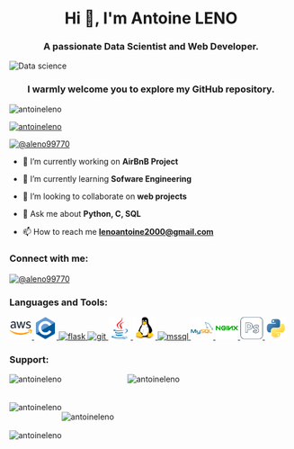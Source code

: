 <h1 align="center">Hi 👋, I'm Antoine LENO</h1>
<h3 align="center">A passionate Data Scientist and Web Developer.</h3>
<img alt="Data science" width="1200" src="https://img.freepik.com/premium-photo/digital-dashboard-showcasing-stakeholder-metrics-datadriven-insights-informed-decisionmaking_38013-8895.jpg?w=826">
<h3 align="center">I warmly welcome you to explore my GitHub repository.</h3>
<p align="left"> <img src="https://komarev.com/ghpvc/?username=antoineleno&label=Profile%20views&color=0e75b6&style=flat" alt="antoineleno" /> </p>

<p align="left"> <a href="https://github.com/ryo-ma/github-profile-trophy"><img src="https://github-profile-trophy.vercel.app/?username=antoineleno" alt="antoineleno" /></a> </p>

<p align="left"> <a href="https://twitter.com/@aleno99770" target="blank"><img src="https://img.shields.io/twitter/follow/@aleno99770?logo=twitter&style=for-the-badge" alt="@aleno99770" /></a> </p>

- 🔭 I’m currently working on **AirBnB Project**

- 🌱 I’m currently learning **Sofware Engineering**

- 👯 I’m looking to collaborate on **web projects**

- 💬 Ask me about **Python, C, SQL**

- 📫 How to reach me **lenoantoine2000@gmail.com**

<h3 align="left">Connect with me:</h3>
<p align="left">
<a href="https://twitter.com/@aleno99770" target="blank"><img align="center" src="https://raw.githubusercontent.com/rahuldkjain/github-profile-readme-generator/master/src/images/icons/Social/twitter.svg" alt="@aleno99770" height="30" width="40" /></a>
</p>

<h3 align="left">Languages and Tools:</h3>
<p align="left"> <a href="https://aws.amazon.com" target="_blank" rel="noreferrer"> <img src="https://raw.githubusercontent.com/devicons/devicon/master/icons/amazonwebservices/amazonwebservices-original-wordmark.svg" alt="aws" width="40" height="40"/> </a> <a href="https://www.cprogramming.com/" target="_blank" rel="noreferrer"> <img src="https://raw.githubusercontent.com/devicons/devicon/master/icons/c/c-original.svg" alt="c" width="40" height="40"/> </a> <a href="https://flask.palletsprojects.com/" target="_blank" rel="noreferrer"> <img src="https://www.vectorlogo.zone/logos/pocoo_flask/pocoo_flask-icon.svg" alt="flask" width="40" height="40"/> </a> <a href="https://git-scm.com/" target="_blank" rel="noreferrer"> <img src="https://www.vectorlogo.zone/logos/git-scm/git-scm-icon.svg" alt="git" width="40" height="40"/> </a> <a href="https://www.java.com" target="_blank" rel="noreferrer"> <img src="https://raw.githubusercontent.com/devicons/devicon/master/icons/java/java-original.svg" alt="java" width="40" height="40"/> </a> <a href="https://www.linux.org/" target="_blank" rel="noreferrer"> <img src="https://raw.githubusercontent.com/devicons/devicon/master/icons/linux/linux-original.svg" alt="linux" width="40" height="40"/> </a> <a href="https://www.microsoft.com/en-us/sql-server" target="_blank" rel="noreferrer"> <img src="https://www.svgrepo.com/show/303229/microsoft-sql-server-logo.svg" alt="mssql" width="40" height="40"/> </a> <a href="https://www.mysql.com/" target="_blank" rel="noreferrer"> <img src="https://raw.githubusercontent.com/devicons/devicon/master/icons/mysql/mysql-original-wordmark.svg" alt="mysql" width="40" height="40"/> </a> <a href="https://www.nginx.com" target="_blank" rel="noreferrer"> <img src="https://raw.githubusercontent.com/devicons/devicon/master/icons/nginx/nginx-original.svg" alt="nginx" width="40" height="40"/> </a> <a href="https://www.photoshop.com/en" target="_blank" rel="noreferrer"> <img src="https://raw.githubusercontent.com/devicons/devicon/master/icons/photoshop/photoshop-line.svg" alt="photoshop" width="40" height="40"/> </a> <a href="https://www.python.org" target="_blank" rel="noreferrer"> <img src="https://raw.githubusercontent.com/devicons/devicon/master/icons/python/python-original.svg" alt="python" width="40" height="40"/> </a> </p>

<h3 align="left">Support:</h3>
<p><a href="https://www.buymeacoffee.com/antoineleno"> <img align="left" src="https://cdn.buymeacoffee.com/buttons/v2/default-yellow.png" height="50" width="210" alt="antoineleno" /></a><a href="https://ko-fi.com/antoineleno"> <img align="left" src="https://cdn.ko-fi.com/cdn/kofi3.png?v=3" height="50" width="210" alt="antoineleno" /></a></p><br><br>

<p><img align="left" src="https://github-readme-stats.vercel.app/api/top-langs?username=antoineleno&show_icons=true&locale=en&layout=compact" alt="antoineleno" /></p>

<p>&nbsp;<img align="center" src="https://github-readme-stats.vercel.app/api?username=antoineleno&show_icons=true&locale=en" alt="antoineleno" /></p>

<p><img align="center" src="https://github-readme-streak-stats.herokuapp.com/?user=antoineleno&" alt="antoineleno" /></p>
